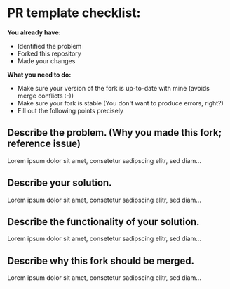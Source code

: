 # PR template checklist:
**You already have:**
- Identified the problem
- Forked this repository
- Made your changes

**What you need to do:**
- Make sure your version of the fork is up-to-date with mine (avoids merge conflicts :-))
- Make sure your fork is stable (You don't want to produce errors, right?)
- Fill out the following points precisely

## Describe the problem. (Why you made this fork; reference issue)
Lorem ipsum dolor sit amet, consetetur sadipscing elitr, sed diam...
## Describe your solution.
Lorem ipsum dolor sit amet, consetetur sadipscing elitr, sed diam...
## Describe the functionality of your solution.
Lorem ipsum dolor sit amet, consetetur sadipscing elitr, sed diam...
## Describe why this fork should be merged.
Lorem ipsum dolor sit amet, consetetur sadipscing elitr, sed diam...
